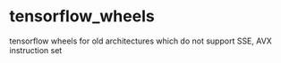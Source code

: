 # tensorflow_wheels
tensorflow wheels for old architectures which do not support SSE, AVX instruction set
